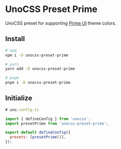 # UnoCSS Preset Prime

UnoCSS preset for supporting [Prime UI](https://www.primefaces.org/) theme colors.

## Install

```bash
# npm
npm i -D unocss-preset-prime

# yarn
yarn add -D unocss-preset-prime

# pnpm
pnpm i -D unocss-preset-prime
```

## Initialize

```js
# uno.config.ts

import { defineConfig } from 'unocss';
import presetPrime from 'unocss-preset-prime';

export default defineConfig({
  presets: [presetPrime()],
});

```
